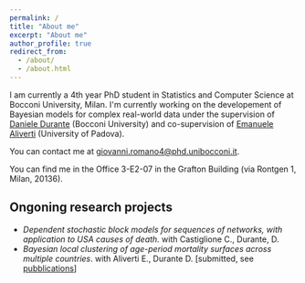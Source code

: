 ```yaml
---
permalink: /
title: "About me"
excerpt: "About me"
author_profile: true
redirect_from: 
  - /about/
  - /about.html
---
```


I am currently a 4th year PhD student in Statistics and Computer Science at Bocconi University, Milan.
I'm currently working on the developement of Bayesian models for complex real-world data under the supervision of [Daniele Durante](https://danieledurante.github.io/web/) (Bocconi University) and co-supervision of [Emanuele Aliverti](https://emanuelealiverti.github.io/) (University of Padova).

You can contact me at [giovanni.romano4@phd.unibocconi.it](mailto:giovanni.romano4@phd.unibocconi.it).

You can find me in the Office 3-E2-07 in the Grafton Building (via Rontgen 1, Milan, 20136).

## Ongoning research projects
- _Dependent stochastic block models for sequences of networks, with application to USA causes of death._ with Castiglione C., Durante, D.
- _Bayesian local clustering of age-period mortality surfaces across multiple countries_.  with Aliverti E., Durante D. \[submitted, see [pubblications](https://giovanni-romano.github.io/publications/)\]
